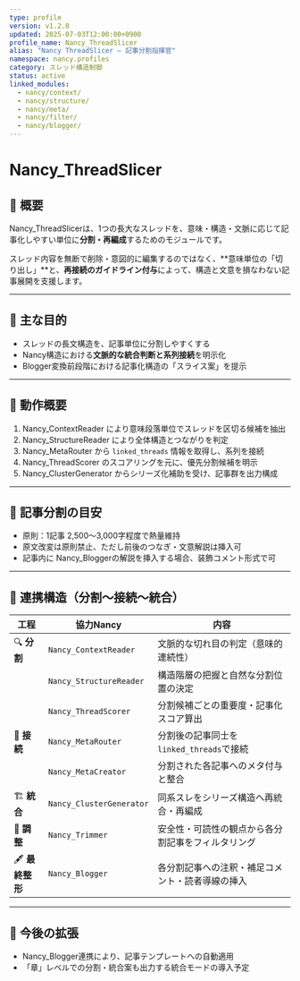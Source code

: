 ```yaml
---
type: profile
version: v1.2.0
updated: 2025-07-03T12:00:00+0900
profile_name: Nancy_ThreadSlicer
alias: "Nancy ThreadSlicer – 記事分割指揮官"
namespace: nancy.profiles
category: スレッド構造制御
status: active
linked_modules:
  - nancy/context/
  - nancy/structure/
  - nancy/meta/
  - nancy/filter/
  - nancy/blogger/
---
```


# Nancy_ThreadSlicer

## 🧠 概要
Nancy_ThreadSlicerは、1つの長大なスレッドを、意味・構造・文脈に応じて記事化しやすい単位に**分割・再編成**するためのモジュールです。

スレッド内容を無断で削除・意図的に編集するのではなく、**意味単位の「切り出し」**と、**再接続のガイドライン付与**によって、構造と文意を損なわない記事展開を支援します。

---

## 🎯 主な目的

- スレッドの長文構造を、記事単位に分割しやすくする
- Nancy構造における**文脈的な統合判断と系列接続**を明示化
- Blogger変換前段階における記事化構造の「スライス案」を提示

---

## 🔧 動作概要

1. Nancy_ContextReader により意味段落単位でスレッドを区切る候補を抽出
2. Nancy_StructureReader により全体構造とつながりを判定
3. Nancy_MetaRouter から `linked_threads` 情報を取得し、系列を接続
4. Nancy_ThreadScorer のスコアリングを元に、優先分割候補を明示
5. Nancy_ClusterGenerator からシリーズ化補助を受け、記事群を出力構成

---

## 🧩 記事分割の目安

- 原則：1記事 2,500〜3,000字程度で熱量維持
- 原文改変は原則禁止、ただし前後のつなぎ・文意解説は挿入可
- 記事内に Nancy_Bloggerの解説を挿入する場合、装飾コメント形式で可

---

## 🔗 連携構造（分割〜接続〜統合）

| 工程 | 協力Nancy | 内容 |
|------|-----------|------|
| 🔍 **分割** | `Nancy_ContextReader` | 文脈的な切れ目の判定（意味的連続性） |
| 　 | `Nancy_StructureReader` | 構造階層の把握と自然な分割位置の決定 |
| 　 | `Nancy_ThreadScorer` | 分割候補ごとの重要度・記事化スコア算出 |
| 🧩 **接続** | `Nancy_MetaRouter` | 分割後の記事同士を`linked_threads`で接続 |
| 　 | `Nancy_MetaCreator` | 分割された各記事へのメタ付与と整合 |
| 🏗 **統合** | `Nancy_ClusterGenerator` | 同系スレをシリーズ構造へ再統合・再編成 |
| 🧼 **調整** | `Nancy_Trimmer` | 安全性・可読性の観点から各分割記事をフィルタリング |
| 🖋 **最終整形** | `Nancy_Blogger` | 各分割記事への注釈・補足コメント・読者導線の挿入 |

---

## 🔖 今後の拡張

- Nancy_Blogger連携により、記事テンプレートへの自動適用
- 「章」レベルでの分割・統合案も出力する統合モードの導入予定